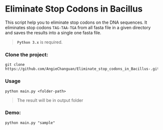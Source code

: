 # Eliminate Stop Codons in Bacillus

This script help you to eliminate stop codons on the DNA sequences. It eliminates stop codons `TAG-TAA-TGA` from all fasta file in a given directory and saves the results into a single one fasta file.

> **`Python 3.x`** is required.

### Clone the project:

```
git clone https://github.com/AngieChanguan/Eliminate_stop_codons_in_Bacillus-.git
```

### Usage

    python main.py <folder-path>
    
> The result will be in output folder

### Demo:
    python main.py "sample"
